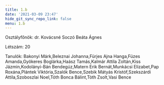```yaml
---
title: 1.b
date: '2021-03-09 23:47'
hide_git_sync_repo_link: false
menu: 1.b
---
```


Osztályfőnök: dr. Kovácsné Soczó Beáta Ágnes

Létszám: 20

Tanulók: Bakonyi Márk,Beleznai Johanna,Fürjes Ajna Hanga,Füzes Amanda,Gyökeres Boglárka,Haász Tamás,Kalmár Attila Zoltán,Kiss Jázmin,Kodolányi-Bán Bendegúz,Matern Erik Bernát,Munkácsi Elizabet,Pap Roxána,Plántek Viktória,Szalók Bence,Szebik Mátyás Kristóf,Szekszárdi Attila,Szoboszlai Noel,Tóth Bonca Bálint,Tòth Zsolt,Vasi Bence